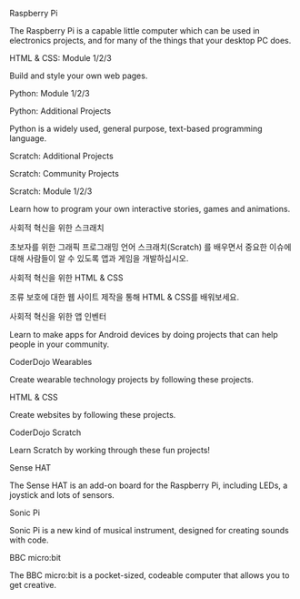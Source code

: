 Raspberry Pi

The Raspberry Pi is a capable little computer which can be used in electronics projects, and for many of the things that your desktop PC does.

HTML & CSS: Module 1/2/3

Build and style your own web pages.

Python: Module 1/2/3

Python: Additional Projects

Python is a widely used, general purpose, text-based programming language.

Scratch: Additional Projects

Scratch: Community Projects

Scratch: Module 1/2/3

Learn how to program your own interactive stories, games and animations.

사회적 혁신을 위한 스크래치

초보자를 위한 그래픽 프로그래밍 언어 스크래치(Scratch) 를 배우면서 중요한 이슈에 대해 사람들이 알 수 있도록 앱과 게임을 개발하십시오.

사회적 혁신을 위한 HTML & CSS

조류 보호에 대한 웹 사이트 제작을 통해 HTML & CSS를 배워보세요.

사회적 혁신을 위한 앱 인벤터

Learn to make apps for Android devices by doing projects that can help people in your community.

CoderDojo Wearables

Create wearable technology projects by following these projects.

HTML & CSS

Create websites by following these projects.

CoderDojo Scratch

Learn Scratch by working through these fun projects!

Sense HAT

The Sense HAT is an add-on board for the Raspberry Pi, including LEDs, a joystick and lots of sensors.

Sonic Pi

Sonic Pi is a new kind of musical instrument, designed for creating sounds with code.

BBC micro:bit

The BBC micro:bit is a pocket-sized, codeable computer that allows you to get creative.